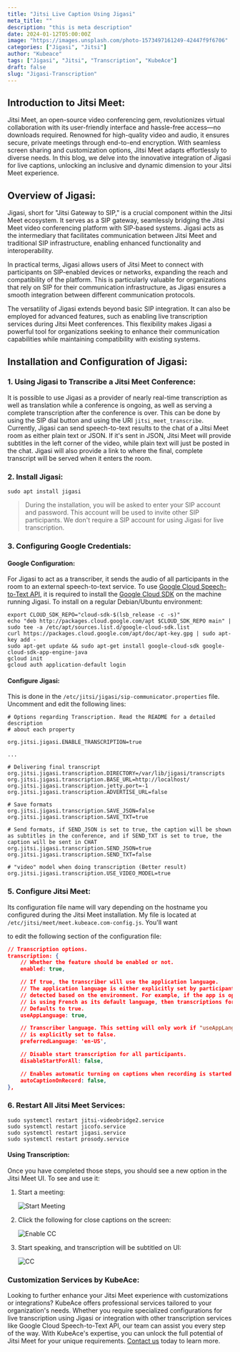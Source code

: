 ```yaml
---
title: "Jitsi Live Caption Using Jigasi"
meta_title: ""
description: "this is meta description"
date: 2024-01-12T05:00:00Z
image: "https://images.unsplash.com/photo-1573497161249-42447f9f6706"
categories: ["Jigasi", "Jitsi"]
author: "Kubeace"
tags: ["Jigasi", "Jitsi", "Transcription", "KubeAce"]
draft: false
slug: "Jigasi-Transcription"
---
```


## Introduction to Jitsi Meet:

Jitsi Meet, an open-source video conferencing gem, revolutionizes virtual collaboration with its user-friendly interface and hassle-free access—no downloads required. Renowned for high-quality video and audio, it ensures secure, private meetings through end-to-end encryption. With seamless screen sharing and customization options, Jitsi Meet adapts effortlessly to diverse needs. In this blog, we delve into the innovative integration of Jigasi for live captions, unlocking an inclusive and dynamic dimension to your Jitsi Meet experience.

## Overview of Jigasi:

Jigasi, short for "Jitsi Gateway to SIP," is a crucial component within the Jitsi Meet ecosystem. It serves as a SIP gateway, seamlessly bridging the Jitsi Meet video conferencing platform with SIP-based systems. Jigasi acts as the intermediary that facilitates communication between Jitsi Meet and traditional SIP infrastructure, enabling enhanced functionality and interoperability.

In practical terms, Jigasi allows users of Jitsi Meet to connect with participants on SIP-enabled devices or networks, expanding the reach and compatibility of the platform. This is particularly valuable for organizations that rely on SIP for their communication infrastructure, as Jigasi ensures a smooth integration between different communication protocols.

The versatility of Jigasi extends beyond basic SIP integration. It can also be employed for advanced features, such as enabling live transcription services during Jitsi Meet conferences. This flexibility makes Jigasi a powerful tool for organizations seeking to enhance their communication capabilities while maintaining compatibility with existing systems.

## Installation and Configuration of Jigasi:

### 1. Using Jigasi to Transcribe a Jitsi Meet Conference:
 
It is possible to use Jigasi as a provider of nearly real-time transcription as well as translation while a conference is ongoing, as well as serving a complete transcription after the conference is over. This can be done by using the SIP dial button and using the URI `jitsi_meet_transcribe`. Currently, Jigasi can send speech-to-text results to the chat of a Jitsi Meet room as either plain text or JSON. If it's sent in JSON, Jitsi Meet will provide subtitles in the left corner of the video, while plain text will just be posted in the chat. Jigasi will also provide a link to where the final, complete transcript will be served when it enters the room.

### 2. Install Jigasi:

```shell
sudo apt install jigasi
```

> During the installation, you will be asked to enter your SIP account and password. This account will be used to invite other SIP participants. We don't require a SIP account for using Jigasi for live transcription.

### 3. Configuring Google Credentials:

#### Google Configuration:

For Jigasi to act as a transcriber, it sends the audio of all participants in the room to an external speech-to-text service. To use [Google Cloud Speech-to-Text API](https://cloud.google.com/speech/), it is required to install the [Google Cloud SDK](https://cloud.google.com/sdk/docs/) on the machine running Jigasi. To install on a regular Debian/Ubuntu environment:

```shell
export CLOUD_SDK_REPO="cloud-sdk-$(lsb_release -c -s)"
echo "deb http://packages.cloud.google.com/apt $CLOUD_SDK_REPO main" | sudo tee -a /etc/apt/sources.list.d/google-cloud-sdk.list
curl https://packages.cloud.google.com/apt/doc/apt-key.gpg | sudo apt-key add -
sudo apt-get update && sudo apt-get install google-cloud-sdk google-cloud-sdk-app-engine-java
gcloud init
gcloud auth application-default login
```

#### Configure Jigasi:

This is done in the `/etc/jitsi/jigasi/sip-communicator.properties` file. Uncomment and edit the following lines:

```properties
# Options regarding Transcription. Read the README for a detailed description
# about each property

org.jitsi.jigasi.ENABLE_TRANSCRIPTION=true

...

# Delivering final transcript
org.jitsi.jigasi.transcription.DIRECTORY=/var/lib/jigasi/transcripts
org.jitsi.jigasi.transcription.BASE_URL=http://localhost/
org.jitsi.jigasi.transcription.jetty.port=-1
org.jitsi.jigasi.transcription.ADVERTISE_URL=false

# Save formats
org.jitsi.jigasi.transcription.SAVE_JSON=false
org.jitsi.jigasi.transcription.SAVE_TXT=true

# Send formats, if SEND_JSON is set to true, the caption will be shown as subtitles in the conference, and if SEND_TXT is set to true, the caption will be sent in CHAT
org.jitsi.jigasi.transcription.SEND_JSON=true
org.jitsi.jigasi.transcription.SEND_TXT=false

# "video" model when doing transcription (Better result)
org.jitsi.jigasi.transcription.USE_VIDEO_MODEL=true
```

### 5. Configure Jitsi Meet:

Its configuration file name will vary depending on the hostname you configured during the Jitsi Meet installation. My file is located at `/etc/jitsi/meet/meet.kubeace.com-config.js`. You'll want

 to edit the following section of the configuration file:

```json
// Transcription options.
transcription: {
    // Whether the feature should be enabled or not.
    enabled: true,

    // If true, the transcriber will use the application language.
    // The application language is either explicitly set by participants in their settings or automatically
    // detected based on the environment. For example, if the app is opened in a Chrome instance which
    // is using French as its default language, then transcriptions for that participant will be in French.
    // Defaults to true.
    useAppLanguage: true,

    // Transcriber language. This setting will only work if "useAppLanguage"
    // is explicitly set to false.
    preferredLanguage: 'en-US',

    // Disable start transcription for all participants.
    disableStartForAll: false,

    // Enables automatic turning on captions when recording is started
    autoCaptionOnRecord: false,
},
```

### 6. Restart All Jitsi Meet Services:

```shell
sudo systemctl restart jitsi-videobridge2.service
sudo systemctl restart jicofo.service
sudo systemctl restart jigasi.service
sudo systemctl restart prosody.service
```

#### Using Transcription:

Once you have completed those steps, you should see a new option in the Jitsi Meet UI. To see and use it:

1. Start a meeting:

   ![Start Meeting](/images/Blog-1-jitsi-start-meeting.png)

2. Click the following for close captions on the screen:

   ![Enable CC](/images/Blog-1-Jigasi-Subtitles.png)

3. Start speaking, and transcription will be subtitled on UI:

   ![CC](/images/Blog-1-Jigas-Transcripted-UI.png)


### Customization Services by KubeAce:

Looking to further enhance your Jitsi Meet experience with customizations or integrations? KubeAce offers professional services tailored to your organization's needs. Whether you require specialized configurations for live transcription using Jigasi or integration with other transcription services like Google Cloud Speech-to-Text API, our team can assist you every step of the way. With KubeAce's expertise, you can unlock the full potential of Jitsi Meet for your unique requirements. [Contact us](https://www.kubeace.com/) today to learn more.

